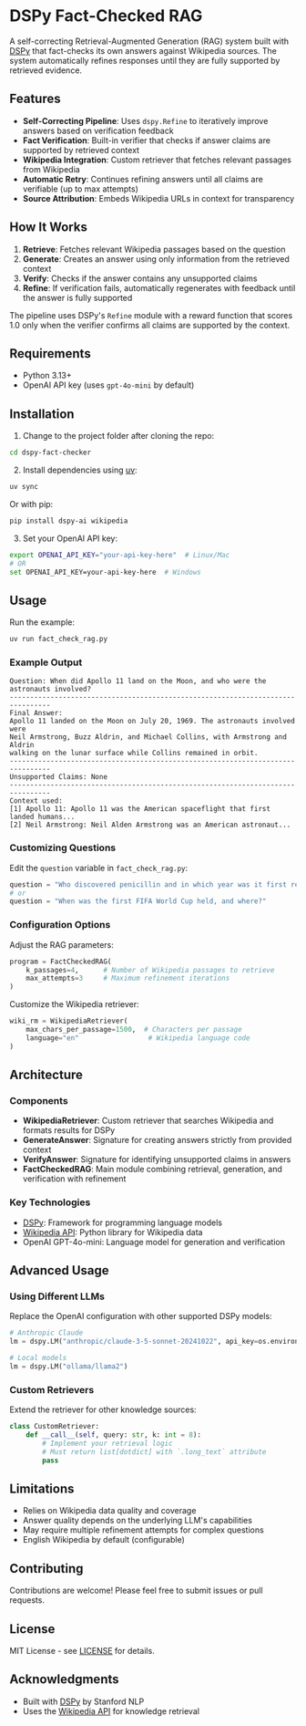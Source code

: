 # DSPy Fact-Checked RAG

A self-correcting Retrieval-Augmented Generation (RAG) system built with [DSPy](https://github.com/stanfordnlp/dspy) that fact-checks its own answers against Wikipedia sources. The system automatically refines responses until they are fully supported by retrieved evidence.

## Features

- **Self-Correcting Pipeline**: Uses `dspy.Refine` to iteratively improve answers based on verification feedback
- **Fact Verification**: Built-in verifier that checks if answer claims are supported by retrieved context
- **Wikipedia Integration**: Custom retriever that fetches relevant passages from Wikipedia
- **Automatic Retry**: Continues refining answers until all claims are verifiable (up to max attempts)
- **Source Attribution**: Embeds Wikipedia URLs in context for transparency

## How It Works

1. **Retrieve**: Fetches relevant Wikipedia passages based on the question
2. **Generate**: Creates an answer using only information from the retrieved context
3. **Verify**: Checks if the answer contains any unsupported claims
4. **Refine**: If verification fails, automatically regenerates with feedback until the answer is fully supported

The pipeline uses DSPy's `Refine` module with a reward function that scores 1.0 only when the verifier confirms all claims are supported by the context.

## Requirements

- Python 3.13+
- OpenAI API key (uses `gpt-4o-mini` by default)

## Installation

1. Change to the project folder after cloning the repo:
```bash
cd dspy-fact-checker
```

2. Install dependencies using [uv](https://github.com/astral-sh/uv):
```bash
uv sync
```

Or with pip:
```bash
pip install dspy-ai wikipedia
```

3. Set your OpenAI API key:
```bash
export OPENAI_API_KEY="your-api-key-here"  # Linux/Mac
# OR
set OPENAI_API_KEY=your-api-key-here  # Windows
```

## Usage

Run the example:
```bash
uv run fact_check_rag.py
```

### Example Output

```
Question: When did Apollo 11 land on the Moon, and who were the astronauts involved?
--------------------------------------------------------------------------------
Final Answer:
Apollo 11 landed on the Moon on July 20, 1969. The astronauts involved were
Neil Armstrong, Buzz Aldrin, and Michael Collins, with Armstrong and Aldrin
walking on the lunar surface while Collins remained in orbit.
--------------------------------------------------------------------------------
Unsupported Claims: None
--------------------------------------------------------------------------------
Context used:
[1] Apollo 11: Apollo 11 was the American spaceflight that first landed humans...
[2] Neil Armstrong: Neil Alden Armstrong was an American astronaut...
```

### Customizing Questions

Edit the `question` variable in `fact_check_rag.py`:

```python
question = "Who discovered penicillin and in which year was it first reported?"
# or
question = "When was the first FIFA World Cup held, and where?"
```

### Configuration Options

Adjust the RAG parameters:

```python
program = FactCheckedRAG(
    k_passages=4,      # Number of Wikipedia passages to retrieve
    max_attempts=3     # Maximum refinement iterations
)
```

Customize the Wikipedia retriever:

```python
wiki_rm = WikipediaRetriever(
    max_chars_per_passage=1500,  # Characters per passage
    language="en"                 # Wikipedia language code
)
```

## Architecture

### Components

- **WikipediaRetriever**: Custom retriever that searches Wikipedia and formats results for DSPy
- **GenerateAnswer**: Signature for creating answers strictly from provided context
- **VerifyAnswer**: Signature for identifying unsupported claims in answers
- **FactCheckedRAG**: Main module combining retrieval, generation, and verification with refinement

### Key Technologies

- [DSPy](https://github.com/stanfordnlp/dspy): Framework for programming language models
- [Wikipedia API](https://pypi.org/project/wikipedia/): Python library for Wikipedia data
- OpenAI GPT-4o-mini: Language model for generation and verification

## Advanced Usage

### Using Different LLMs

Replace the OpenAI configuration with other supported DSPy models:

```python
# Anthropic Claude
lm = dspy.LM("anthropic/claude-3-5-sonnet-20241022", api_key=os.environ.get("ANTHROPIC_API_KEY"))

# Local models
lm = dspy.LM("ollama/llama2")
```

### Custom Retrievers

Extend the retriever for other knowledge sources:

```python
class CustomRetriever:
    def __call__(self, query: str, k: int = 8):
        # Implement your retrieval logic
        # Must return list[dotdict] with `.long_text` attribute
        pass
```

## Limitations

- Relies on Wikipedia data quality and coverage
- Answer quality depends on the underlying LLM's capabilities
- May require multiple refinement attempts for complex questions
- English Wikipedia by default (configurable)

## Contributing

Contributions are welcome! Please feel free to submit issues or pull requests.

## License

MIT License - see [LICENSE](LICENSE) for details.

## Acknowledgments

- Built with [DSPy](https://github.com/stanfordnlp/dspy) by Stanford NLP
- Uses the [Wikipedia API](https://pypi.org/project/wikipedia/) for knowledge retrieval
